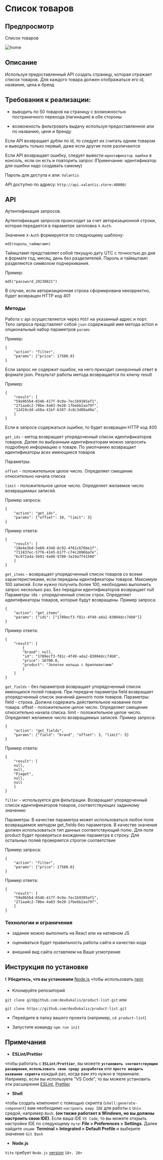 # Список товаров

## Предпросмотр

Список товаров

![home](/src/resources/product-list.webp)

## Описание

Используя предоставленный API создать страницу, которая отражает список товаров. Для каждого товара должен отображаться его id, название, цена и бренд

## Требования к реализации:

- выводить по 50 товаров на страницу с возможностью постраничного перехода (пагинация) в обе стороны

- возможность фильтровать выдачу используя предоставленное апи по названию, цене и бренду

Если API возвращает дубли по id, то следует их считать одним товаром и выводить только первый, даже если другие поля различаются

Если API возвращает ошибку, следует вывести `идентификатор ошибки` в консоль, если он есть и повторить запрос (Примечание: идентификатор для ошибки надо создавать самому)

Пароль для доступа к апи: `Valantis`

API доступно по адресу: `http://api.valantis.store:40000/`

## API

Аутентификация запросов.

Аутентификация запросов происходит за счет авторизационной строки, которая передается в параметре заголовка `X-Auth`.

Значение `X-Auth` формируется по следующему шаблону:

`md5(пароль_таймштамп)`

Таймштамп представляет собой текущую дату UTC с точностью до дня в формате год, месяц, день без разделителей.
Пароль и таймштамп разделяются символом подчеркивания.

Пример:

`md5("password_20230821")`

В случае, если авторизационная строка сформирована некорректно, будет возвращен HTTP код 401

### Методы

Работа с api осуществляется через `POST` на указанный адрес и порт. Тело запроса представляет собой `json` содержащий имя метода action и опциональный набор параметров `params`

Пример:

```
{
	"action": "filter",
	"params": {"price": 17500.0}
}
```

Если запрос не содержит ошибок, на него приходит синхронный ответ в формате json. Результат работы метода возвращается по ключу result

Пример:

```
{
	"result": [
	"59a9b5b4-6546-417f-9c0a-7ec1b9385af1",
	"271aa4c2-70be-4a03-9e20-1fbebb2aa79f",
	"12d19cdd-a58a-41bf-b387-3c8c3d08a40a",
	]
}
```

Если в запросе содержаться ошибки, то будет возвращен HTTP код 400

`get_ids` - метод возвращает упорядоченный список идентификаторов товаров. Далее по выбранным идентификаторам можно запросить подробную информацию о товаре. По умолчанию возвращает идентификаторы всех имеющиеся товаров

Параметры:

`offset` - положительное целое число. Определяет смещение относительно начала списка

`limit` - положительное целое число. Определяет желаемое число возвращаемых записей.

Пример запроса:

```
{
	"action": "get_ids",
	"params": {"offset": 10, "limit": 3}
}
```

Пример ответа:

```
{
	"result": [
	"18e4e3bd-5e60-4348-8c92-4f61c676be1f",
	"711837ec-57f6-4145-b17f-c74c2896bafe",
	"6c972a4a-5b91-4a98-9780-3a19a7f41560"
	]
}
```

`get_items` - возвращает упорядоченный список товаров со всеми характеристиками, если переданы идентификаторы товаров. Максимум 100 записей. Если нужно получить более 100, необходимо выполнить запрос несколько раз. Без передачи идентификаторов возвращает null
Параметры:
ids - упорядоченный список строк. Определяет идентификаторы товаров, которые будут возвращены.
Пример запроса:

```
{
	"action": "get_items",
	"params": {"ids": ["1789ecf3-f81c-4f49-ada2-83804dcc74b0"]}
}
```

Пример ответа:

```
{
	"result": [
		{
		"brand": null,
		"id": "1789ecf3-f81c-4f49-ada2-83804dcc74b0",
		"price": 16700.0,
		"product": "Золотое кольцо с бриллиантами"
		}
	]
}
```

`get_fields` - без параметров возвращает упорядоченный список имеющихся полей товаров. При передаче параметра field возвращает упорядоченный список значений данного поля товаров.
Параметры:
field - строка. Должна содержать действительное название поля товара.
offset - положительное целое число. Определяет смещение относительно начала списка.
limit - положительное целое число. Определяет желаемое число возвращаемых записей.
Пример запроса:

```
{
	"action": "get_fields",
	"params": {"field": "brand", "offset": 3, "limit": 5}
}
```

Пример ответа:

```
{
	"result": [
	null,
	null,
	"Piaget",
	null,
	null
	]
}
```

`filter` - используется для фильтрации. Возвращает упорядоченный список идентификаторов товаров, соответствующих заданному значению

Параметры:
В качестве параметра может использоваться любое поле возвращаемое методом get_fields без параметров. В качестве значения должен использоваться тип данных соответствующий полю. Для поля product будет проверяться вхождение параметра в строку. Для остальных полей проверяется строгое соответствие

Пример запроса:

```
{
	"action": "filter",
	"params": {"price": 17500.0}
}
```

Пример ответа:

```
{
	"result": [
	"59a9b5b4-6546-417f-9c0a-7ec1b9385af1",
	"271aa4c2-70be-4a03-9e20-1fbebb2aa79f",
	]
}
```

### Технологии и ограничения

- задание можно выполнить на React или на нативном JS

- оцениваться будет правильность работы сайта и качество кода

- внешний вид сайта оставляем на Ваше усмотрение

## Инструкция по установке

❗ **Убедитесь, что вы установили** [Node.js](https://nodejs.org/en/) чтобы использовать [npm](https://www.npmjs.com/)

- Клонируйте репозиторий

`git clone git@github.com:devDukalis/product-list.git` или

`git clone https://github.com/devDukalis/product-list.git`

- Перейдите в папку вашего проекта (например, `cd product-list`)

- Запустите команду `npm run init`

## Примечания

- **ESLint/Prettier**

чтобы работать с **`ESLint/Prettier`**, вы можете **`установить соответствующие расширения`**, **`использовать свою среду разработки`** или **`просто вводить название скрипта`** каждый раз, когда вам это нужно в терминале. Например, если вы используете "VS Code", то вы можете установить эти расширения [ESLint](https://marketplace.visualstudio.com/items?itemName=dbaeumer.vscode-eslint), [Prettier](https://marketplace.visualstudio.com/items?itemName=esbenp.prettier-vscode)

- **Shell**

чтобы создать компонент с помощью скрипта (`shell:generate-component`) вам необходимо `настроить вашу IDE` для работы с `Unix` средой, например `Bash`. **(он также работает в Windows, но вы должны настроить свою IDE)**. Если ваша IDE `VS Code`, то вы можете открыть настройки IDE по следующему `пути`: **File > Preferences > Settings**. Далее найдите `опцию`: **Terminal > Integrated > Default Profile** и выберите значение `Git Bash`

- **Node.js**

`Vite` требует `Node.js` [version](https://vitejs.dev/guide/#scaffolding-your-first-vite-project) `18+. 20+`
